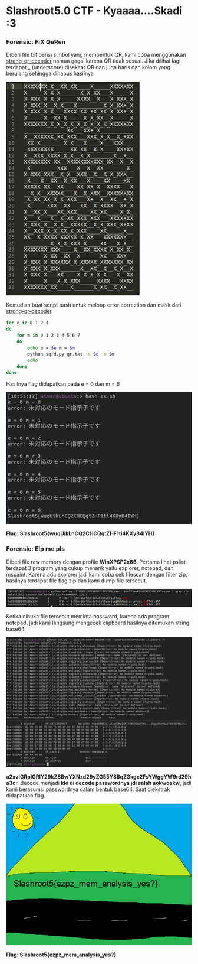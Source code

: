   
# Slashroot5.0 CTF - Kyaaaa....Skadi :3

### Forensic: FiX QeRen
Diberi file txt berisi simbol yang membentuk QR, kami coba menggunakan [strong-qr-decoder](https://github.com/waidotto/strong-qr-decoder) namun gagal karena QR tidak sesuai. Jika dilihat lagi terdapat _ (underscore) disekitar QR dan juga baris dan kolom yang berulang sehingga dihapus hasilnya

![](images/slashroot-fixqeren1.png)

Kemudian buat script bash untuk meloop error correction dan mask dari [strong-qr-decoder](https://github.com/waidotto/strong-qr-decoder)
```bash
for e in 0 1 2 3  
do  
	for m in 0 1 2 3 4 5 6 7  
	do  
		echo e = $e m = $m  
		python sqrd.py qr.txt -e $e -m $m  
		echo  
	done  
done
```
Hasilnya flag didapatkan pada e = 0 dan m = 6

![](images/slashroot-fixqeren2.png)

**Flag: Slashroot5{wuqUikLnCQ2CHCQqtZHF1ti4KXy84IYH}**

### Forensic: Elp me pls
Diberi file raw memory dengan profile **WinXPSP2x86**. Pertama lihat pslist terdapat 3 program yang cukup menarik yaitu explorer, notepad, dan mspaint. Karena ada explorer jadi kami coba cek filescan dengan filter zip, hasilnya terdapat file flag.zip dan kami dump file tersebut. 

![](images/slashroot-emp.png)

Ketika dibuka file tersebut meminta password, karena ada program notepad, jadi kami langsung mengecek clipboard hasilnya ditemukan string base64

![](images/slashroot-emp2.png)

**a2xvIGRpIGRlY29kZSBwYXNzd29yZG55YSBqZGkgc2FsYWggYW9rd29ha3c=** decode menjadi **klo di decode passwordnya jdi salah aokwoakw**, jadi kami berasumsi passwordnya dalam bentuk base64. Saat diekstrak didapatkan flag.

![](images/slashroot-emp3.png)

**Flag: Slashroot5{ezpz_mem_analysis_yes?}**